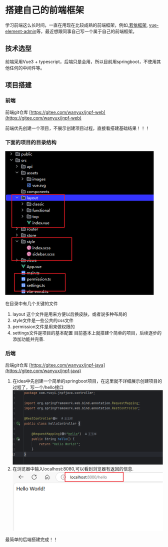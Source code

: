 # 搭建自己的前端框架

学习前端这么长时间，一直在用现在比较成熟的前端框架，例如,[若依框架](https://www.ruoyi.vip/), [vue-element-admin](https://panjiachen.github.io/vue-element-admin-site/zh/)等，最近想跟同事自己写一个属于自己的前端框架。


## 技术选型 
前端采用Vue3 + typescript，后端只是会用，所以目前用springboot，不使用其他任何的中间件等。

## 项目搭建
### 前端
前端git仓库 [https://gitee.com/wanyux/jnpf-web](https://gitee.com/wanyux/jnpf-web)

前端优先创建一个项目，不展示创建项目过程，直接看搭建基础结果！！！

### 下面的项目的目录结构

![img](/vue-front/web.png)

在目录中有几个关键的文件  
1. layout 这个文件是用来方便以后换皮肤，或者说多种布局的
2. style文件是一些公共的css文件
3. permission文件是用来做权限的
4. settings文件是项目的基本配置
目前基本上就搭建个简单的项目，后续逐步的添加功能并完善.

### 后端
后端git仓库 [https://gitee.com/wanyux/jnpf-java](https://gitee.com/wanyux/jnpf-java) 

1. 在idea中先创建一个简单的springboot项目，在这里就不详细展示创建项目的过程了，写一个/hello接口
![img](/vue-front/hello.png)
2. 在浏览器中输入localhost:8080,可以看到浏览器有返回的信息.
![img](/vue-front/webHello.png)

最简单的后端搭建完成！！
